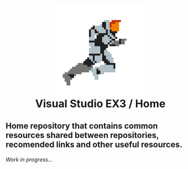 <h1 align="center">
<img src="pictures/tlsa_deckard_runner.gif" alt="Visual Studio EX3 logo" />
<br>
Visual Studio EX3 / Home
</h1>

## Home repository that contains common resources shared between repositories, recomended links and other useful resources.

###### Work in progress...
